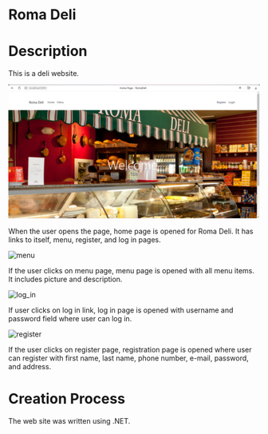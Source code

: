 # Roma Deli

# Description

This is a deli website.

![home](wwwroot/images/home.PNG)

When the user opens the page, home page is opened for Roma Deli. It has links to itself, menu, register, and log in pages.

![menu](AUTHAPP/wwwroot/images/menu.PNG)

If the user clicks on menu page, menu page is opened with all menu items. It includes picture and description.

![log_in](AUTHAPP/wwwroot/images/log_in.PNG)

If user clicks on log in link, log in page is opened with username and password field where user can log in.

![register](AUTHAPP/wwwroot/images/register.PNG)

If the user clicks on register page, registration page is opened where user can register with first name, last name, phone number, e-mail, password, and address.

# Creation Process

The web site was written using .NET.
